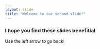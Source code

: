```yaml
---
layout: slide
title: "Welcome to our second slide!"
---
```

### I hope you find these slides benefitial
Use the left arrow to go back!
